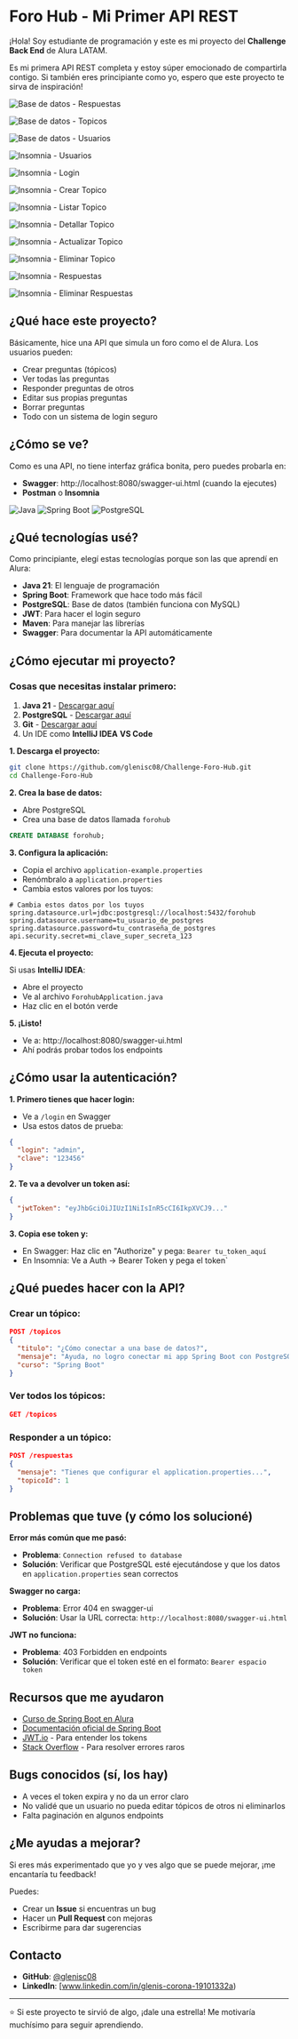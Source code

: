 # Foro Hub - Mi Primer API REST

¡Hola! Soy estudiante de programación y este es mi proyecto del **Challenge Back End** de Alura LATAM. 

Es mi primera API REST completa y estoy súper emocionado de compartirla contigo. Si también eres principiante como yo, espero que este proyecto te sirva de inspiración!

![Base de datos - Respuestas](1.png)

![Base de datos - Topicos](2.png)

![Base de datos - Usuarios](3.png)

![Insomnia - Usuarios](4.png)

![Insomnia - Login](5.png)

![Insomnia - Crear Topico](6.png)

![Insomnia - Listar Topico](7.png)

![Insomnia - Detallar Topico](8.png)

![Insomnia - Actualizar Topico](9.png)

![Insomnia - Eliminar Topico](10.png)

![Insomnia - Respuestas](11.png)

![Insomnia - Eliminar Respuestas](12.png)



## ¿Qué hace este proyecto?

Básicamente, hice una API que simula un foro como el de Alura. Los usuarios pueden:

- Crear preguntas (tópicos)
- Ver todas las preguntas
- Responder preguntas de otros
- Editar sus propias preguntas  
- Borrar preguntas
- Todo con un sistema de login seguro

## ¿Cómo se ve?

Como es una API, no tiene interfaz gráfica bonita, pero puedes probarla en:
- **Swagger**: http://localhost:8080/swagger-ui.html (cuando la ejecutes)
- **Postman** o **Insomnia** 

![Java](https://img.shields.io/badge/Java-21+-orange?style=for-the-badge&logo=java)
![Spring Boot](https://img.shields.io/badge/Spring%20Boot-3.0+-brightgreen?style=for-the-badge&logo=spring)
![PostgreSQL](https://img.shields.io/badge/PostgreSQL-13+-blue?style=for-the-badge&logo=postgresql)

## ¿Qué tecnologías usé?

Como principiante, elegí estas tecnologías porque son las que aprendí en Alura:

- **Java 21**: El lenguaje de programación
- **Spring Boot**: Framework que hace todo más fácil  
- **PostgreSQL**: Base de datos (también funciona con MySQL)
- **JWT**: Para hacer el login seguro
- **Maven**: Para manejar las librerías
- **Swagger**: Para documentar la API automáticamente

## ¿Cómo ejecutar mi proyecto?

### Cosas que necesitas instalar primero:

1. **Java 21** - [Descargar aquí](https://adoptium.net/)
2. **PostgreSQL** - [Descargar aquí](https://www.postgresql.org/download/)
3. **Git** - [Descargar aquí](https://git-scm.com/)
4. Un IDE como **IntelliJ IDEA** **VS Code**

**1. Descarga el proyecto:**
```bash
git clone https://github.com/glenisc08/Challenge-Foro-Hub.git
cd Challenge-Foro-Hub
```

**2. Crea la base de datos:**
- Abre PostgreSQL
- Crea una base de datos llamada `forohub`
```sql
CREATE DATABASE forohub;
```

**3. Configura la aplicación:**
- Copia el archivo `application-example.properties`  
- Renómbralo a `application.properties`
- Cambia estos valores por los tuyos:

```properties
# Cambia estos datos por los tuyos
spring.datasource.url=jdbc:postgresql://localhost:5432/forohub
spring.datasource.username=tu_usuario_de_postgres  
spring.datasource.password=tu_contraseña_de_postgres
api.security.secret=mi_clave_super_secreta_123
```

**4. Ejecuta el proyecto:**

Si usas **IntelliJ IDEA**:
- Abre el proyecto 
- Ve al archivo `ForohubApplication.java`
- Haz clic en el botón verde

**5. ¡Listo!**
- Ve a: http://localhost:8080/swagger-ui.html
- Ahí podrás probar todos los endpoints

## ¿Cómo usar la autenticación?

**1. Primero tienes que hacer login:**
- Ve a `/login` en Swagger
- Usa estos datos de prueba:
```json
{
  "login": "admin", 
  "clave": "123456"
}
```

**2. Te va a devolver un token así:**
```json
{
  "jwtToken": "eyJhbGciOiJIUzI1NiIsInR5cCI6IkpXVCJ9..."
}
```

**3. Copia ese token y:**
- En Swagger: Haz clic en "Authorize" y pega: `Bearer tu_token_aquí`
- En Insomnia: Ve a Auth → Bearer Token y pega el token`


## ¿Qué puedes hacer con la API?

### Crear un tópico:
```json
POST /topicos
{
  "titulo": "¿Cómo conectar a una base de datos?",
  "mensaje": "Ayuda, no logro conectar mi app Spring Boot con PostgreSQL",
  "curso": "Spring Boot"
}
```

### Ver todos los tópicos:
```json
GET /topicos
```

### Responder a un tópico:
```json
POST /respuestas  
{
  "mensaje": "Tienes que configurar el application.properties...",
  "topicoId": 1
}
```

## Problemas que tuve (y cómo los solucioné)

**Error más común que me pasó:**
- **Problema**: `Connection refused to database`
- **Solución**: Verificar que PostgreSQL esté ejecutándose y que los datos en `application.properties` sean correctos

**Swagger no carga:**
- **Problema**: Error 404 en swagger-ui
- **Solución**: Usar la URL correcta: `http://localhost:8080/swagger-ui.html`

**JWT no funciona:**
- **Problema**: 403 Forbidden en endpoints
- **Solución**: Verificar que el token esté en el formato: `Bearer espacio token`

## Recursos que me ayudaron

- [Curso de Spring Boot en Alura](https://www.aluracursos.com/)
- [Documentación oficial de Spring Boot](https://spring.io/projects/spring-boot)
- [JWT.io](https://jwt.io/) - Para entender los tokens
- [Stack Overflow](https://stackoverflow.com/) - Para resolver errores raros

  
## Bugs conocidos (sí, los hay)

- A veces el token expira y no da un error claro
- No validé que un usuario no pueda editar tópicos de otros ni eliminarlos
- Falta paginación en algunos endpoints

## ¿Me ayudas a mejorar?

Si eres más experimentado que yo y ves algo que se puede mejorar, ¡me encantaría tu feedback!

Puedes:
- Crear un **Issue** si encuentras un bug
- Hacer un **Pull Request** con mejoras
- Escribirme para dar sugerencias

## Contacto

- **GitHub**: [@glenisc08](https://github.com/glenisc08)
- **LinkedIn**: [www.linkedin.com/in/glenis-corona-19101332a) 


---

⭐ Si este proyecto te sirvió de algo, ¡dale una estrella! Me motivaría muchísimo para seguir aprendiendo.
